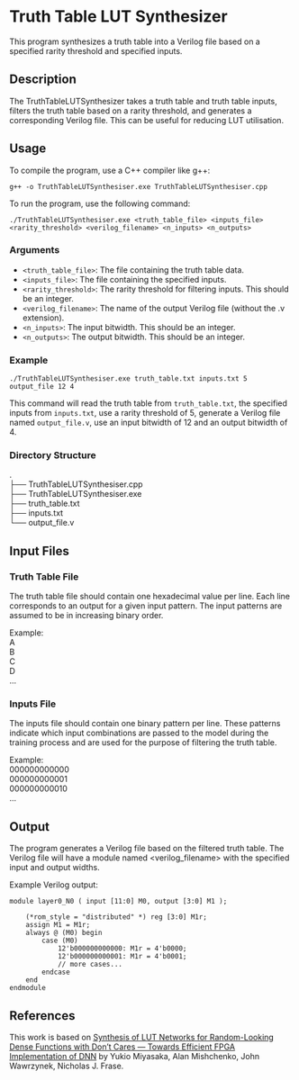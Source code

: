 # Truth Table LUT Synthesizer

This program synthesizes a truth table into a Verilog file based on a specified rarity threshold and specified inputs.

## Description

The TruthTableLUTSynthesizer takes a truth table and truth table inputs, filters the truth table based on a rarity threshold, and generates a corresponding Verilog file. This can be useful for reducing LUT utilisation.

## Usage

To compile the program, use a C++ compiler like g++:
```
g++ -o TruthTableLUTSynthesiser.exe TruthTableLUTSynthesiser.cpp
```


To run the program, use the following command:
```
./TruthTableLUTSynthesiser.exe <truth_table_file> <inputs_file> <rarity_threshold> <verilog_filename> <n_inputs> <n_outputs>
```


### Arguments

- `<truth_table_file>`: The file containing the truth table data.
- `<inputs_file>`: The file containing the specified inputs.
- `<rarity_threshold>`: The rarity threshold for filtering inputs. This should be an integer.
- `<verilog_filename>`: The name of the output Verilog file (without the .v extension).
- `<n_inputs>`: The input bitwidth. This should be an integer.
- `<n_outputs>`: The output bitwidth. This should be an integer.

### Example
```
./TruthTableLUTSynthesiser.exe truth_table.txt inputs.txt 5 output_file 12 4
```

This command will read the truth table from `truth_table.txt`, the specified inputs from `inputs.txt`, use a rarity threshold of 5, generate a Verilog file named `output_file.v`, use an input bitwidth of 12 and an output bitwidth of 4.

### Directory Structure

.<br>
├── TruthTableLUTSynthesiser.cpp<br>
├── TruthTableLUTSynthesiser.exe<br>
├── truth_table.txt<br>
├── inputs.txt<br>
└── output_file.v<br>

## Input Files

### Truth Table File

The truth table file should contain one hexadecimal value per line. Each line corresponds to an output for a given input pattern. The input patterns are assumed to be in increasing binary order.

Example:<br>
A<br>
B<br>
C<br>
D<br>
...

### Inputs File

The inputs file should contain one binary pattern per line. These patterns indicate which input combinations are passed to the model during the training process and are used for the purpose of filtering the truth table.

Example:<br>
000000000000<br>
000000000001<br>
000000000010<br>
...

## Output

The program generates a Verilog file based on the filtered truth table. The Verilog file will have a module named <verilog_filename> with the specified input and output widths.

Example Verilog output:

```
module layer0_N0 ( input [11:0] M0, output [3:0] M1 );

    (*rom_style = "distributed" *) reg [3:0] M1r;
    assign M1 = M1r;
    always @ (M0) begin
        case (M0)
            12'b000000000000: M1r = 4'b0000;
            12'b000000000001: M1r = 4'b0001;
            // more cases...
        endcase
    end
endmodule
```
## References

This work is based on [Synthesis of LUT Networks for Random-Looking Dense Functions with
Don’t Cares — Towards Efficient FPGA Implementation of DNN](https://people.eecs.berkeley.edu/~alanmi/publications/2024/fccm24_lut.pdf) by Yukio Miyasaka, Alan Mishchenko, John Wawrzynek, Nicholas J. Frase.
